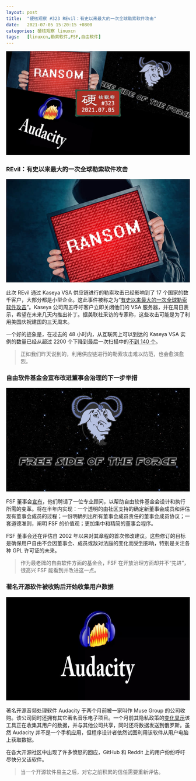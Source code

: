 ```yaml
---
layout: post
title:	"硬核观察 #323 REvil：有史以来最大的一次全球勒索软件攻击"
date:	2021-07-05 15:20:15 +0800 
categories:	硬核观察 linuxcn 
tags:	[linuxcn,勒索软件,FSF,自由软件]
---
```



![](/Asserts/Images/album/202107/05/151859yi9pnl06qhk8kwq0.jpg)


### REvil：有史以来最大的一次全球勒索软件攻击


![](/Asserts/Images/album/202107/05/151915zxupusecqs30cxjs.jpg)


此次 REvil 通过 Kaseya VSA 供应链进行的勒索攻击已经影响到了 17 个国家的数千客户，大部分都是小型企业。这此事件被称之为“[有史以来最大的一次全球勒索软件攻击](https://apnews.com/article/joe-biden-europe-government-and-politics-technology-business-fc0df4c42f8cd6148bf936ca24bb5cbe)”。Kaseya 公司周五呼吁客户立即关闭他们的 VSA 服务器，并在周日表示，希望在未来几天内推出补丁。据美联社采访的专家称，这些攻击可能是为了利用美国庆祝建国的三天周末。


一个好的迹象是，在过去的 48 小时内，从互联网上可以到达的 Kaseya VSA 实例的数量已经从超过 2200 个下降到最后一次扫描中的[不到 140 个](https://csirt.divd.nl/2021/07/04/Kaseya-Case-Update-2/)。



> 
> 正如我们昨天说到的，利用供应链进行的勒索攻击难以防范，也会愈演愈烈。
> 
> 
> 


### 自由软件基金会宣布改进董事会治理的下一步举措


![](/Asserts/Images/album/202107/05/151940nioipiop99ywiy13.jpg)


FSF 董事会[宣布](https://www.fsf.org/news/fsf-takes-next-step-in-commitment-to-improving-board-governance)，他们聘请了一位专业顾问，以帮助自由软件基金会设计和执行所需的变革。将在半年内实现：一个透明的由社区支持的确定新董事会成员和评估现有董事会成员的过程；一份明确列出所有董事会成员责任的董事会成员协议；一套道德准则，阐明 FSF 的价值观；更加集中和精简的董事会程序。


FSF 董事会还在评估自 2002 年以来对其章程的首次修改建议。这些修订的目标是确保用户自由不会因董事会、成员或敌对法庭的变化而受到影响，特别是关注各种 GPL 许可证的未来。



> 
> 作为最老牌的自由软件方面的基金会，FSF 在开放治理方面却并不“先进”，很高兴 FSF 能看到并改进这一点。
> 
> 
> 


### 著名开源软件被收购后开始收集用户数据


![](/Asserts/Images/album/202107/05/151955n7tulut9yshx4pgg.jpg)


著名开源音频处理软件 Audacity 于两个月前被一家叫作 Muse Group 的公司收购。该公司同时还拥有其它著名音乐电子项目。一个月前其隐私政策的[变化显示](https://fosspost.org/audacity-is-now-a-spyware/)该工具正在收集其用户的数据，并与其他公司共享，同时还将数据发送到俄罗斯。虽然 Audacity 并不是一个手机应用，但程序设计者依然试图利用该软件从用户电脑上获取数据。


在各大开源社区中出现了许多愤怒的回应，GitHub 和 Reddit 上的用户纷纷呼吁尽快分叉该软件。



> 
> 当一个开源软件易主之后，对它之前积累的信任需要重新评估。
> 
> 
>
